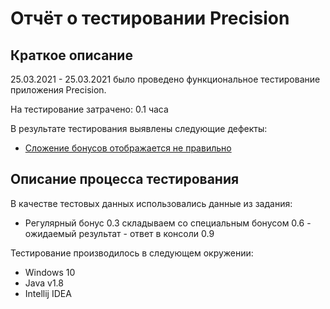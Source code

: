 # Отчёт о тестировании Precision

## Краткое описание

25.03.2021 - 25.03.2021 было проведено функциональное тестирование приложения Precision.

На тестирование затрачено: 0.1 часа

В результате тестирования выявлены следующие дефекты:
* [Сложение бонусов отображается не правильно](https://github.com/sbusygin/JavaQA1.3/issues/1#issue-840961412)


## Описание процесса тестирования

В качестве тестовых данных использовались данные из задания:
* Регулярный бонус 0.3 складываем со специальным бонусом 0.6 - ожидаемый результат - ответ в консоли 0.9

Тестирование производилось в следующем окружении:
* Windows 10
* Java v1.8
* Intellij IDEA
